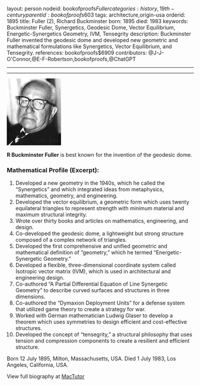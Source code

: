 layout: person
nodeid: bookofproofs$Fuller
categories: history,19th-century
parentid: bookofproofs$603
tags: architecture,origin-usa
orderid: 1895
title: Fuller (2), Richard Buckminster
born: 1895
died: 1983
keywords: Buckminster Fuller, Synergetics, Geodesic Dome, Vector Equilibrium, Energetic-Synergetics Geometry, IVM, Tensegrity
description: Buckminster Fuller invented the geodesic dome and developed new geometric and mathematical formulations like Synergetics, Vector Equilibrium, and Tensegrity.
references: bookofproofs$6909
contributors: @J-J-O'Connor,@E-F-Robertson,bookofproofs,@ChatGPT

---



---

![Fuller.jpg](https://github.com/bookofproofs/bookofproofs.github.io/blob/main/_sources/_assets/images/portraits/Fuller.jpg?raw=true)

**R Buckminster Fuller** is best known for the invention of the geodesic dome.

### Mathematical Profile (Excerpt):
1. Developed a new geometry in the 1940s, which he called the “Synergetics” and which integrated ideas from metaphysics, mathematics, geometry, and engineering.
2. Developed the vector equilibrium, a geometric form which uses twenty equilateral triangles to represent strength with minimum material and maximum structural integrity.
3. Wrote over thirty books and articles on mathematics, engineering, and design.
4. Co-developed the geodesic dome, a lightweight but strong structure composed of a complex network of triangles.
5. Developed the first comprehensive and unified geometric and mathematical definition of “geometry,” which he termed “Energetic-Synergetic Geometry.”
6. Developed a flexible, three-dimensional coordinate system called Isotropic vector matrix (IVM), which is used in architectural and engineering design.
7. Co-authored “A Partial Differential Equation of Line Synergetic Geometry” to describe curved surfaces and structures in three dimensions.
8. Co-authored the “Dymaxion Deployment Units” for a defense system that utilized game theory to create a strategy for war.
9. Worked with German mathematician Ludwig Glaser to develop a theorem which uses symmetries to design efficient and cost-effective structures.
10. Developed the concept of “tensegrity,” a structural philosophy that uses tension and compression components to create a resilient and efficient structure.

Born 12 July 1895, Milton, Massachusetts, USA. Died 1 July 1983, Los Angeles, California, USA.

View full biography at [MacTutor](https://mathshistory.st-andrews.ac.uk/Biographies/Fuller/)
